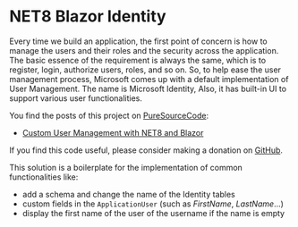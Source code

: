 # NET8 Blazor Identity

Every time we build an application, the first point of concern is how to manage the users and their roles and the security across the application. 
The basic essence of the requirement is always the same, which is to register, login, authorize users, roles, and so on. 
So, to help ease the user management process, Microsoft comes up with a default implementation of User Management. 
The name is Microsoft Identity, Also, it has built-in UI to support various user functionalities.

You find the posts of this project on [PureSourceCode](https://puresourcecode.com):

- [Custom User Management with NET8 and Blazor](https://puresourcecode.com/dotnet/blazor/custom-user-management-with-net8-and-blazor/)

If you find this code useful, please consider making a donation on [GitHub](https://github.com/sponsors/erossini).

This solution is a boilerplate for the implementation of common functionalities like:

- add a schema and change the name of the Identity tables
- custom fields in the `ApplicationUser` (such as _FirstName_, _LastName_...)
- display the first name of the user of the username if the name is empty
